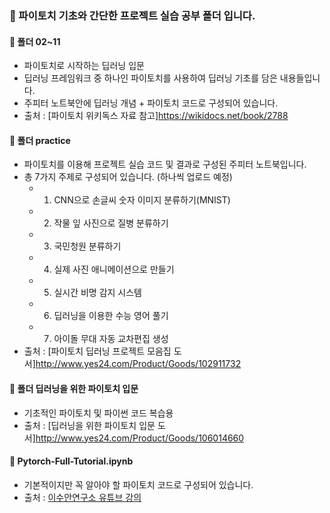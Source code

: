### :file_folder: 파이토치 기초와 간단한 프로젝트 실습 공부 폴더 입니다.
#### :closed_book: 폴더 02~11
- 파이토치로 시작하는 딥러닝 입문
- 딥러닝 프레임워크 중 하나인 파이토치를 사용하여 딥러닝 기초를 담은 내용들입니다. 
- 주피터 노트북안에 딥러닝 개념 + 파이토치 코드로 구성되어 있습니다.
- 출처 : [파이토치 위키독스 자료 참고]https://wikidocs.net/book/2788

#### :ledger: 폴더 practice
- 파이토치를 이용해 프로젝트 실습 코드 및 결과로 구성된 주피터 노트북입니다.
- 총 7가지 주제로 구성되어 있습니다. (하나씩 업로드 예정)
  - 1) CNN으로 손글씨 숫자 이미지 분류하기(MNIST)
  - 2) 작물 잎 사진으로 질병 분류하기
  - 3) 국민청원 분류하기
  - 4) 실제 사진 애니메이션으로 만들기
  - 5) 실시간 비명 감지 시스템
  - 6) 딥러닝을 이용한 수능 영어 풀기
  - 7) 아이돌 무대 자동 교차편집 생성
- 출처 : [파이토치 딥러닝 프로젝트 모음집 도서]http://www.yes24.com/Product/Goods/102911732

#### 📘 폴더 딥러닝을 위한 파이토치 입문
- 기초적인 파이토치 및 파이썬 코드 복습용
- 출처 : [딥러닝을 위한 파이토치 입문 도서]http://www.yes24.com/Product/Goods/106014660

#### :green_book: Pytorch-Full-Tutorial.ipynb
- 기본적이지만 꼭 알아야 할 파이토치 코드로 구성되어 있습니다. 
- 출처 : [이수안연구소 유튜브 강의](https://www.youtube.com/watch?v=k60oT_8lyFw)
